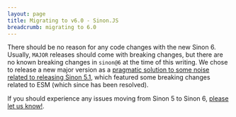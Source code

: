 ```yaml
---
layout: page
title: Migrating to v6.0 - Sinon.JS
breadcrumb: migrating to 6.0
---
```


There should be no reason for any code changes with the new Sinon 6. Usually, `MAJOR` releases should come with breaking changes, but there are no known breaking changes in `sinon@6` at the time of this writing. We chose to release a new major version as a [pragmatic solution to some noise related to releasing Sinon 5.1](https://github.com/sinonjs/sinon/pull/1829#issue-193284761), which featured some breaking changes related to ESM (which since has been resolved).

If you should experience any issues moving from Sinon 5 to Sinon 6, [please let us know!](https://github.com/sinonjs/sinon/issues/new?template=Bug_report.md).
